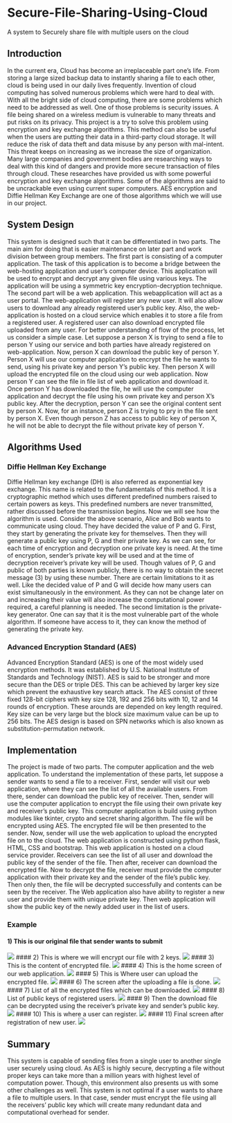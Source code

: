 # Secure-File-Sharing-Using-Cloud
A system to Securely share file with multiple users on the cloud 

## Introduction 

In the current era, Cloud has become an irreplaceable part one’s life. From storing a large sized
backup data to instantly sharing a file to each other, cloud is being used in our daily lives
frequently. Invention of cloud computing has solved numerous problems which were hard to deal
with. With all the bright side of cloud computing, there are some problems which need to be
addressed as well. One of those problems is security issues. A file being shared on a wireless
medium is vulnerable to many threats and put risks on its privacy. This project is a try to solve
this problem using encryption and key exchange algorithms. This method can also be useful when
the users are putting their data in a third-party cloud storage. It will reduce the risk of data theft
and data misuse by any person with mal-intent. This threat keeps on increasing as we increase
the size of organization. Many large companies and government bodies are researching ways to
deal with this kind of dangers and provide more secure transaction of files through cloud. These
researches have provided us with some powerful encryption and key exchange algorithms. Some
of the algorithms are said to be uncrackable even using current super computers. AES encryption
and Diffie Hellman Key Exchange are one of those algorithms which we will use in our project. 

## System Design

This system is designed such that it can be differentiated in two parts. The main aim for doing
that is easier maintenance on later part and work division between group members. The first
part is consisting of a computer application. The task of this application is to become a bridge
between the web-hosting application and user’s computer device. This application will be used
to encrypt and decrypt any given file using various keys. The application will be using a symmetric
key encryption-decryption technique. The second part will be a web application. This webapplication will act as a user portal. The web-application will register any new user. It will also
allow users to download any already registered user’s public key. Also, the web-application is
hosted on a cloud service which enables it to store a file from a registered user. A registered user
can also download encrypted file uploaded from any user.
For better understanding of flow of the process, let us consider a simple case. Let suppose a
person X is trying to send a file to person Y using our service and both parties have already
registered on web-application. Now, person X can download the public key of person Y. Person
X will use our computer application to encrypt the file he wants to send, using his private key and
person Y’s public key. Then person X will upload the encrypted file on the cloud using our web
application. Now person Y can see the file in file list of web application and download it. Once
person Y has downloaded the file, he will use the computer application and decrypt the file using
his own private key and person X’s public key. After the decryption, person Y can see the original
content sent by person X. Now, for an instance, person Z is trying to pry in the file sent by person
X. Even though person Z has access to public key of person X, he will not be able to decrypt the
file without private key of person Y. 

## Algorithms Used 
### Diffie Hellman Key Exchange
  Diffie Hellman key exchange (DH) is also referred as exponential key exchange. This name is
related to the fundamentals of this method. It is a cryptographic method which uses different
predefined numbers raised to certain powers as keys. This predefined numbers are never
transmitted, rather discussed before the transmission begins. Now we will see how the
algorithm is used.
Consider the above scenario, Alice and Bob wants to communicate using cloud. They have
decided the value of P and G. First, they start by generating the private key for themselves.
Then they will generate a public key using P, G and their private key. As we can see, for each
time of encryption and decryption one private key is need. At the time of encryption, sender’s
private key will be used and at the time of decryption receiver’s private key will be used.
Though values of P, G and public of both parties is known publicly, there is no way to obtain
the secret message (3) by using these number. There are certain limitations to it as well. Like
the decided value of P and G will decide how many users can exist simultaneously in the
environment. As they can not be change later on and increasing their value will also increase
the computational power required, a careful planning is needed. The second limitation is the
private-key generator. One can say that it is the most vulnerable part of the whole algorithm.
If someone have access to it, they can know the method of generating the private key. 

### Advanced Encryption Standard (AES)
Advanced Encryption Standard (AES) is one of the most widely used encryption methods. It
was established by U.S. National Institute of Standards and Technology (NIST). AES is said to
be stronger and more secure than the DES or triple DES. This can be achieved by larger key
size which prevent the exhaustive key search attack.
The AES consist of three fixed 128-bit ciphers with key size 128, 192 and 256 bits with 10, 12
and 14 rounds of encryption. These arounds are depended on key length required. Key size
can be very large but the block size maximum value can be up to 256 bits. The AES design is
based on SPN networks which is also known as substitution-permutation network. 

## Implementation

The project is made of two parts. The computer application and the
web application. To understand the implementation of these parts, let suppose a sender wants
to send a file to a receiver. First, sender will visit our web application, where they can see the list
of all the available users. From there, sender can download the public key of receiver. Then,
sender will use the computer application to encrypt the file using their own private key and
receiver’s public key. This computer application is build using python modules like tkinter, crypto
and secret sharing algorithm. The file will be encrypted using AES. The encrypted file will be then
presented to the sender. Now, sender will use the web application to upload the encrypted file
on to the cloud.
The web application is constructed using python flask, HTML, CSS and bootstrap. This web
application is hosted on a cloud service provider. Receivers can see the list of all user and
download the public key of the sender of the file. Then after, receiver can download the
encrypted file. Now to decrypt the file, receiver must provide the computer application with their
private key and the sender of the file’s public key. Then only then, the file will be decrypted
successfully and contents can be seen by the receiver. The Web application also have ability to
register a new user and provide them with unique private key. Then web application will show
the public key of the newly added user in the list of users. 
### Example 
#### 1) This is our original file that sender wants to submit
  <img src="https://github.com/meetc-8581/Secure-File-Sharing-Using-Cloud-/blob/main/Images/1.png"/>
#### 2) This is where we will encrypt our file with 2 keys.
  <img src="https://github.com/meetc-8581/Secure-File-Sharing-Using-Cloud-/blob/main/Images/2.png"/>
#### 3) This is the content of encrypted file. 
  <img src="https://github.com/meetc-8581/Secure-File-Sharing-Using-Cloud-/blob/main/Images/3.png"/>
#### 4) This is the home screen of our web application. 
  <img src="https://github.com/meetc-8581/Secure-File-Sharing-Using-Cloud-/blob/main/Images/4.png"/>
#### 5) This is Where user can upload the encrypted file. 
  <img src="https://github.com/meetc-8581/Secure-File-Sharing-Using-Cloud-/blob/main/Images/5.png"/>
#### 6) The screen after the uploading a file is done.
  <img src="https://github.com/meetc-8581/Secure-File-Sharing-Using-Cloud-/blob/main/Images/6.png"/>
#### 7) List of all the encrypted files which can be downloaded. 
  <img src="https://github.com/meetc-8581/Secure-File-Sharing-Using-Cloud-/blob/main/Images/7.png"/> 
#### 8) List of public keys of registered users. 
  <img src="https://github.com/meetc-8581/Secure-File-Sharing-Using-Cloud-/blob/main/Images/8.png"/>
#### 9) Then the download file can be decrypted using the receiver’s private key and sender’s public key. 
  <img src="https://github.com/meetc-8581/Secure-File-Sharing-Using-Cloud-/blob/main/Images/9.png"/>
#### 10) This is where a user can register. 
  <img src="https://github.com/meetc-8581/Secure-File-Sharing-Using-Cloud-/blob/main/Images/10.png"/>
#### 11)  Final screen after registration of new user.  
  <img src="https://github.com/meetc-8581/Secure-File-Sharing-Using-Cloud-/blob/main/Images/11.png"/>

## Summary 

This system is capable of sending files from a single user to another single user securely using
cloud. As AES is highly secure, decrypting a file without proper keys can take more than a million
years with highest level of computation power. Though, this environment also presents us with
some other challenges as well. This system is not optimal if a user wants to share a file to multiple
users. In that case, sender must encrypt the file using all the receivers’ public key which will create
many redundant data and computational overhead for sender. 
